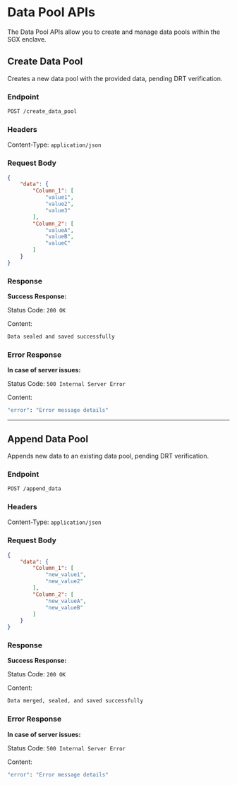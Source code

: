 <!--
Nautilus Trusted Compute  
Copyright (C) 2025 Nautilus  

This program is free software: you can redistribute it and/or modify  
it under the terms of the GNU Affero General Public License as published  
by the Free Software Foundation, either version 3 of the License, or  
(at your option) any later version.  

This program is distributed in the hope that it will be useful,  
but WITHOUT ANY WARRANTY; without even the implied warranty of  
MERCHANTABILITY or FITNESS FOR A PARTICULAR PURPOSE.  See the  
GNU Affero General Public License for more details.  

You should have received a copy of the GNU Affero General Public License  
along with this program. If not, see <https://www.gnu.org/licenses/>.  
-->

# **Data Pool APIs**

The Data Pool APIs allow you to create and manage data pools within the SGX enclave.

## Create Data Pool

Creates a new data pool with the provided data, pending DRT verification.

### Endpoint

```sh
POST /create_data_pool
```

### Headers

Content-Type: `application/json`

### Request Body

```json
{
    "data": {
        "Column_1": [
            "value1",
            "value2",
            "value3"
        ],
        "Column_2": [
            "valueA",
            "valueB",
            "valueC"
        ]
    }
}
```

### Response

**Success Response:**

Status Code: `200 OK`

Content:

```sh
Data sealed and saved successfully
```

### Error Response

**In case of server issues:**

Status Code: `500 Internal Server Error`

Content:

```sh
"error": "Error message details"
```

---

## Append Data Pool

Appends new data to an existing data pool, pending DRT verification.

### Endpoint

```sh
POST /append_data
```

### Headers

Content-Type: `application/json`

### Request Body

```json
{
    "data": {
        "Column_1": [
            "new_value1",
            "new_value2"
        ],
        "Column_2": [
            "new_valueA",
            "new_valueB"
        ]
    }
}
```

### Response

**Success Response:**

Status Code: `200 OK`

Content:

```sh
Data merged, sealed, and saved successfully
```

### Error Response

**In case of server issues:**

Status Code: `500 Internal Server Error`

Content:

```sh
"error": "Error message details"
```
